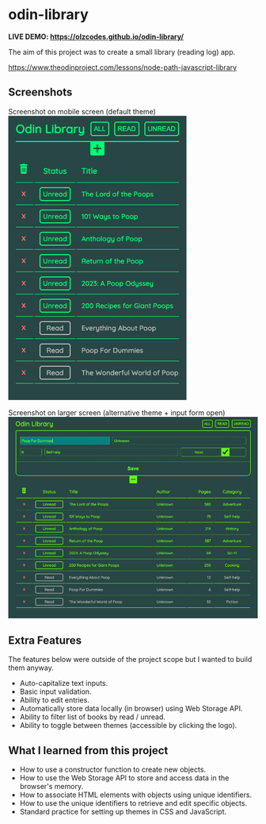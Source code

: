 # odin-library

**LIVE DEMO: https://olzcodes.github.io/odin-library/**

The aim of this project was to create a small library (reading log) app.

https://www.theodinproject.com/lessons/node-path-javascript-library

## Screenshots

Screenshot on mobile screen (default theme)
![screenshot on mobile screen](./screenshots/screenshot-mobile.png)

Screenshot on larger screen (alternative theme + input form open)
![screenshot on larger screen](./screenshots/screenshot-desktop.png)

## Extra Features

The features below were outside of the project scope but I wanted to build them anyway.

- Auto-capitalize text inputs.
- Basic input validation.
- Ability to edit entries.
- Automatically store data locally (in browser) using Web Storage API.
- Ability to filter list of books by read / unread.
- Ability to toggle between themes (accessible by clicking the logo).

## What I learned from this project

- How to use a constructor function to create new objects.
- How to use the Web Storage API to store and access data in the browser's memory.
- How to associate HTML elements with objects using unique identifiers.
- How to use the unique identifiers to retrieve and edit specific objects.
- Standard practice for setting up themes in CSS and JavaScript.
